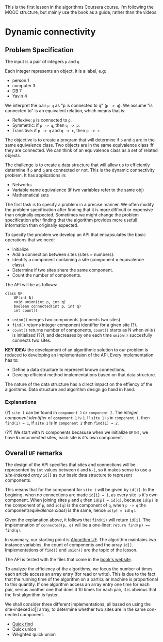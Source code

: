 This is the first lesson in the algorithms Coursera course.
I'm following the MOOC structure, but mainly use the book as a guide, rather than the videos.

# Dynamic connectivity

## Problem Specification

The input is a pair of integers `p` and `q`.

Each integer represents an object, it is a label, e.g:
* person 1
* computer 3
* DB 7
* Yavin 4

We interpret the pair `p q` as "p is connected to q" (`p -> q`). We assume "is connected to" is an equivalent relation, which means that is:
* Reflexive: `p` is connected to `p`.
* Symmetric: if `p -> q`, then `q -> p`.
* Transitive: if `p -> q` and `q -> r`, then `p -> r`. 

The objective is to create a program that will determine if `p` and `q` are in the same  equivalence class. Two objects are in the same equivalence class iff they are connected. We can think of an equivalence class as a set of related objects.

The challenge is to create a data structure that will allow us to efficiently determine if `p` and `q` are connected or not. This is the dynamic connectivity problem. It has applications in:
* Networks
* Variable name equivalence (if two variables refer to the same obj)
* Mathematical sets

The first task is to specify a problem in a precise manner. We often modify the problem specification after finding that it is more difficult or expensive than originally expected. Sometimes we might change the problem specification after finding that the algorithm provides more usefull information than originally expected.

To specify the problem we develop an API that encapsulates the basic operations that we need:
* Initialize
* Add a connection between sites (sites = numbers).
* Identify a component containing a site (component = equivalence class).
* Determine if two sites share the same component.
* Count the number of components.

The API will be as follows:
```
class UF
    UF(int N)
    void union(int p, int q)
    boolean connected(int p, int q)
    int count()
```

* `union()` merges two components (connects two sites)
* `find()` returns integer component identifier for a given site (?).
* `count()` returns number of components, `count()` starts as N when `UF(N)` is initialized (??), and decreases by one each time `union()` succesfully connects two sites.

**KEY IDEA:** the development of an algorithmic solution to our problem is reduced to developing an implementaion of the API. Every implementation has to:
* Define a data structure to represent known connections.
* Develop efficient method implementations based on that data structure.

The nature of the data structure has a direct impact on the effiency of the algorithms. Data structure and algorithm design go hand in hand.   

### Explanations
(?) `site 1` can be found in `component 1` or `component 2`. The *integer component identifier* of `component 1` is `1`. If `site 1` is in `component 1`, then `find(1) = 1`, if `site 1` is in `component 2` then `find(1) = 2`.

(??) We start with N components becasuse when we initialize `UF(N)`, we have `N` unconnected sites, each site is it's own component.

## Overall `UF` remarks

The design of the API specifies that sites and connections will be represented by `int` values between `0` and `N-1`, so it makes sense to use a *site-indexed array* `id[]` as our basic data structure to represent components. 

This means that for the component for `site i` will be given by `id[i]`. In the begining, when no connections are made `id[i] = i`, as every site is it's own component. When joining sites `p` and `q` then `id[p] = id[q]`, because `id[p]` is the component of `p`, and `id[q]` is the component of `q`, when `p -> q` the component(*equivalence class*) is the same, hence `id[p] = id[q]`.

Given the explanation above, it follows that `find(i)` will return `id[i]`. The implemenation of `connected(p, q)` will be a one-liner: `return find(p) == find(q)`.

In summary, our starting point is [Algorithm UF](https://github.com/Nerdrigo/algorithms/blob/master/1_dynamic_connectivity/basic_UF.py). The algorithm maintains two instance variables, the count of components and the array `id[]`. Implementations of `find()` and `union()` are the topic of the lesson.

The API is tested with the files that come in the [book's website](https://algs4.cs.princeton.edu/15uf/).

To analyze the efficiency of the algorithms, we focus the number of times each article access an array entry (for read or write). This is due to the fact that the running time of the algorithm on a particular machine is proportional to this quantity. If one algorithm access an array entry one time for each pair, versus another one that does it 10 times for each pair, it is obvious that the first algorithm is faster.

We shall consider three different implementations, all based on using the site-indexed id[] array, to determine whether two sites are in the same con- nected component.
* [Quick find](https://github.com/Nerdrigo/algorithms/blob/master/1_dynamic_connectivity/quick_find.md)
* Quick union
* Weighted quick union